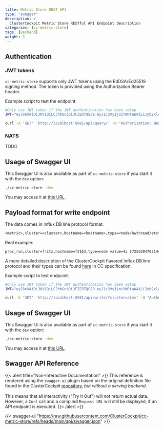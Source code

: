 ```yaml
---
title: Metric Store REST API
type: "swagger"
description: >
  ClusterCockpit Metric Store RESTful API Endpoint description
categories: [cc-metric-store]
tags: [Backend]
weight: 3
---
```


## Authentication

### JWT tokens

`cc-metric-store` supports only JWT tokens using the EdDSA/Ed25519 signing
method. The token is provided using the Authorization Bearer header.

Example script to test the endpoint:

```bash
#Only use JWT token if the JWT authentication has been setup
JWT="eyJ0eXAiOiJKV1QiLCJhbGciOiJFZERTQSJ9.eyJ1c2VyIjoiYWRtaW4iLCJyb2xlcyI6WyJST0xFX0FETUlOIiwiUk9MRV9BTkFMWVNUIiwiUk9MRV9VU0VSIl19.d-3_3FZTsadPjDEdsWrrQ7nS0edMAR4zjl-eK7rJU3HziNBfI9PDHDIpJVHTNN5E5SlLGLFXctWyKAkwhXL-Dw"

curl -X 'GET' 'http://localhost:8081/api/query/' -H "Authorization: Bearer $JWT" -d "{ \"cluster\": \"alex\", \"from\": 1720879275, \"to\": 1720964715, \"queries\": [{\"metric\": \"cpu_load\",\"host\": \"a0124\"}] }"
```

### NATS

TODO

## Usage of Swagger UI

This Swagger UI is also available as part of `cc-metric-store` if you start it
with the `dev` option:

```bash
./cc-metric-store -dev
```

You may access it at [this URL](http://localhost:8082/swagger/).

## Payload format for write endpoint

The data comes in Influx DB line protocol format.

```txt
<metric>,cluster=<cluster>,hostname=<hostname>,type=<node/hwthread/etc> value=<value> <epoch_time_in_ns_or_s>
```

Real example:

```txt
proc_run,cluster=fritz,hostname=f2163,type=node value=4i 1725620476214474893
```

A more detailed description of the ClusterCockpit flavored Influx DB line protocol and their types can be found
[here](https://github.com/ClusterCockpit/cc-specifications/blob/9b4ec9809ff66d40c262e0746d6a0be772d03d76/interfaces/lineprotocol/README.md)
in CC specification.

Example script to test endpoint:

```bash
#Only use JWT token if the JWT authentication has been setup
JWT="eyJ0eXAiOiJKV1QiLCJhbGciOiJFZERTQSJ9.eyJ1c2VyIjoiYWRtaW4iLCJyb2xlcyI6WyJST0xFX0FETUlOIiwiUk9MRV9BTkFMWVNUIiwiUk9MRV9VU0VSIl19.d-3_3FZTsadPjDEdsWrrQ7nS0edMAR4zjl-eK7rJU3HziNBfI9PDHDIpJVHTNN5E5SlLGLFXctWyKAkwhXL-Dw"

curl -X 'GET' 'http://localhost:8081/api/write/?cluster=alex' -H "Authorization: Bearer $JWT" -d "proc_run,cluster=fritz,hostname=f2163,type=node value=4i 1725620476214474893"
```

## Usage of Swagger UI

This Swagger UI is also available as part of `cc-metric-store` if you start it
with the `dev` option:

```bash
./cc-metric-store -dev
```

You may access it at [this URL](http://localhost:8082/swagger/).

## Swagger API Reference

{{< alert title="Non-Interactive Documentation" >}}
This reference is rendered using the `swagger-ui` plugin based on the original definition file found in the ClusterCockpit
[repository](https://raw.githubusercontent.com/ClusterCockpit/cc-metric-store/refs/heads/main/api/swagger.json),
_but without a serving backend_.</br></br>
This means that all interactivity ("Try It Out") will not return actual data.
However, a `Curl` call and a compiled `Request URL` will still be displayed, if
an API endpoint is executed.
{{< /alert >}}

{{< swagger-ui "<https://raw.githubusercontent.com/ClusterCockpit/cc-metric-store/refs/heads/main/api/swagger.json>" >}}
